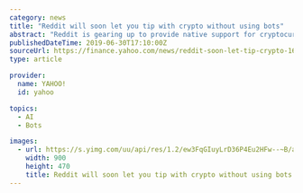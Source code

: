 ```yaml
---
category: news
title: "Reddit will soon let you tip with crypto without using bots"
abstract: "Reddit is gearing up to provide native support for cryptocurrency-based tipping. That will come as a big plus to the many diehard crypto-lovin’ Redditors that spend their time crawling its ..."
publishedDateTime: 2019-06-30T17:10:00Z
sourceUrl: https://finance.yahoo.com/news/reddit-soon-let-tip-crypto-165829565.html
type: article

provider:
  name: YAHOO!
  id: yahoo

topics:
  - AI
  - Bots

images:
  - url: https://s.yimg.com/uu/api/res/1.2/ew3FqGIuyLrD36P4Eu2HFw--~B/aD00NzA7dz05MDA7c209MTthcHBpZD15dGFjaHlvbg--/https://media.zenfs.com/en/decrypt_251/f33d5da55d63d0ffea22bf952d9c9240
    width: 900
    height: 470
    title: Reddit will soon let you tip with crypto without using bots
---
```

